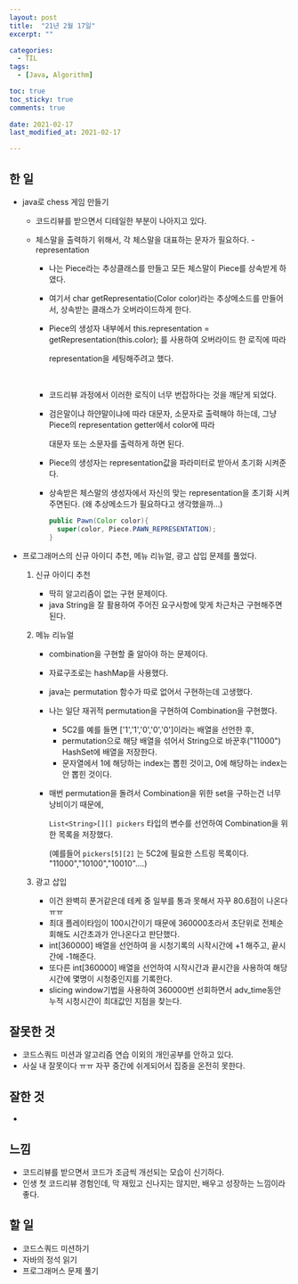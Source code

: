 ```yaml
---
layout: post
title:  "21년 2월 17일"
excerpt: ""

categories:
  - TIL
tags:
  - [Java, Algorithm]

toc: true
toc_sticky: true
comments: true
 
date: 2021-02-17
last_modified_at: 2021-02-17

---
```


## 한 일

- java로 chess 게임 만들기

  - 코드리뷰를 받으면서 디테일한 부분이 나아지고 있다.
  
  - 체스말을 출력하기 위해서, 각 체스말을 대표하는 문자가 필요하다. - representation
  
    - 나는 Piece라는 추상클래스를 만들고 모든 체스말이 Piece를 상속받게 하였다.
  
    - 여기서 char getRepresentatio(Color color)라는 추상메소드를 만들어서, 상속받는 클래스가 오버라이드하게 한다.
  
    - Piece의 생성자 내부에서 this.representation = getRepresentation(this.color); 를 사용하여 오버라이드 한 로직에 따라
  
      representation을 세팅해주려고 했다.
  
      <br>
  
    - 코드리뷰 과정에서 이러한 로직이 너무 번잡하다는 것을 깨닫게 되었다.
  
    - 검은말이냐 하얀말이냐에 따라 대문자, 소문자로 출력해야 하는데, 그냥 Piece의 representation getter에서 color에 따라
  
      대문자 또는 소문자를 출력하게 하면 된다.
  
    - Piece의 생성자는 representation값을 파라미터로 받아서 초기화 시켜준다.
  
    - 상속받은 체스말의 생성자에서 자신의 맞는 representation을 초기화 시켜주면된다. (왜 추상메소드가 필요하다고 생각했을까...)
  
      ```java
      public Pawn(Color color){
      	super(color, Piece.PAWN_REPRESENTATION);
      }
      ```
  
- 프로그래머스의 신규 아이디 추천, 메뉴 리뉴얼, 광고 삽입 문제를 풀었다.

    1. 신규 아이디 추천

       - 딱히 알고리즘이 없는 구현 문제이다.
       - java String을 잘 활용하여 주어진 요구사항에 맞게 차근차근 구현해주면 된다.

    2. 메뉴 리뉴얼

       - combination을 구현할 줄 알아야 하는 문제이다.

       - 자료구조로는 hashMap을 사용했다.

       - java는 permutation 함수가 따로 없어서 구현하는데 고생했다.

       - 나는 일단 재귀적 permutation을 구현하여 Combination을 구현했다. 

         - 5C2를 예를 들면 ['1','1','0','0','0']이라는 배열을 선언한 후,
         - permutation으로 해당 배열을 섞어서 String으로 바꾼후("11000") HashSet에 배열을 저장한다.
         - 문자열에서 1에 해당하는 index는 뽑힌 것이고, 0에 해당하는 index는 안 뽑힌 것이다.

       - 매번 permutation을 돌려서 Combination을 위한 set을 구하는건 너무 낭비이기 때문에,

          `List<String>[][] pickers` 타입의 변수를 선언하여 Combination을 위한 목록을 저장했다.

         (예를들어 `pickers[5][2]` 는 5C2에 필요한 스트링 목록이다. "11000","10100","10010"....)

    3. 광고 삽입

       - 이건 완벽히 푼거같은데 테케 중 일부를 통과 못해서 자꾸 80.6점이 나온다 ㅠㅠ
       - 최대 플레이타임이 100시간이기 때문에 360000초라서 초단위로 전체순회해도 시간초과가 안나온다고 판단했다.
       - int[360000] 배열을 선언하여 을 시청기록의 시작시간에 +1 해주고, 끝시간에 -1해준다.
       - 또다른 int[360000] 배열을 선언하여 시작시간과 끝시간을 사용하여 해당 시간에 몇명이 시청중인지를 기록한다.
       - slicing window기법을 사용하여 360000번 선회하면서 adv_time동안 누적 시청시간이 최대값인 지점을 찾는다.

## 잘못한 것

- 코드스쿼드 미션과 알고리즘 연습 이외의 개인공부를 안하고 있다.
- 사실 내 잘못이다 ㅠㅠ 자꾸 중간에 쉬게되어서 집중을 온전히 못한다.

## 잘한 것

- 

## 느낌

- 코드리뷰를 받으면서 코드가 조금씩 개선되는 모습이 신기하다.
- 인생 첫 코드리뷰 경험인데, 막 재밌고 신나지는 않지만, 배우고 성장하는 느낌이라 좋다.

## 할 일

- 코드스쿼드 미션하기
- 자바의 정석 읽기
- 프로그래머스 문제 풀기

